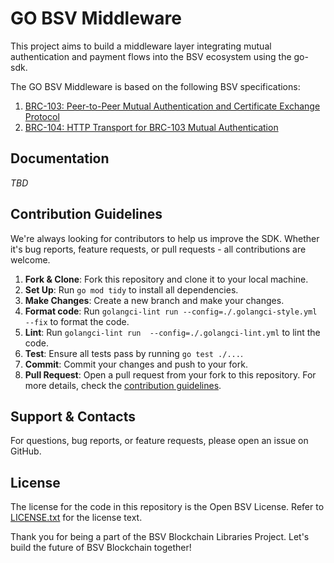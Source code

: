 # GO BSV Middleware

This project aims to build a middleware layer integrating mutual authentication and payment flows into the BSV ecosystem using the go-sdk.

The GO BSV Middleware is based on the following BSV specifications:
1. [BRC-103: Peer-to-Peer Mutual Authentication and Certificate Exchange Protocol](https://github.com/bitcoin-sv/BRCs/blob/master/peer-to-peer/0103.md)
2. [BRC-104: HTTP Transport for BRC-103 Mutual Authentication](https://github.com/bitcoin-sv/BRCs/blob/master/peer-to-peer/0104.md)

## Documentation

_TBD_

## Contribution Guidelines

We're always looking for contributors to help us improve the SDK. Whether it's bug reports, feature requests, or pull requests - all contributions are welcome.

1. **Fork & Clone**: Fork this repository and clone it to your local machine.
2. **Set Up**: Run `go mod tidy` to install all dependencies.
3. **Make Changes**: Create a new branch and make your changes.
4. **Format code**: Run `golangci-lint run --config=./.golangci-style.yml --fix` to format the code.
5. **Lint**: Run `golangci-lint run  --config=./.golangci-lint.yml` to lint the code.
6. **Test**: Ensure all tests pass by running `go test ./...`.
7. **Commit**: Commit your changes and push to your fork.
8. **Pull Request**: Open a pull request from your fork to this repository.
   For more details, check the [contribution guidelines](./CONTRIBUTING.md).

## Support & Contacts

For questions, bug reports, or feature requests, please open an issue on GitHub.

## License

The license for the code in this repository is the Open BSV License. Refer to [LICENSE.txt](./LICENSE) for the license text.

Thank you for being a part of the BSV Blockchain Libraries Project. Let's build the future of BSV Blockchain together!
